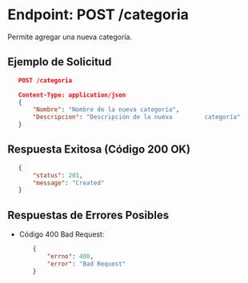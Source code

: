 Endpoint: POST /categoria
=========================
Permite agregar una nueva categoría.

## Ejemplo de Solicitud
 ``` json
    POST /categoria

    Content-Type: application/json
    {
        "Nombre": "Nombre de la nueva categoría",
        "Descripcion": "Descripción de la nueva         categoría"
    }
``` 
## Respuesta Exitosa (Código 200 OK)
 ``` json
    {
        "status": 201,
        "message": "Created"
    }
``` 
## Respuestas de Errores Posibles
- Código 400 Bad Request:
 ``` json 
        {
            "errno": 400,
            "error": "Bad Request"
        }
 ``` 